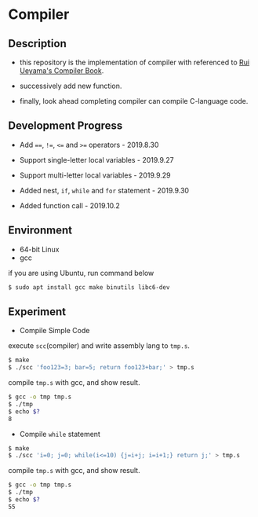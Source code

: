 # Compiler

## Description

- this repository is the implementation of compiler with referenced to [Rui Ueyama's Compiler Book](https://www.sigbus.info/compilerbook).

- successively add new function.

- finally, look ahead completing compiler can compile C-language code.

## Development Progress

- Add `==`, `!=`, `<=` and `>=` operators - 2019.8.30

- Support single-letter local variables - 2019.9.27

- Support multi-letter local variables - 2019.9.29

- Added nest, `if`, `while` and `for` statement - 2019.9.30

- Added function call - 2019.10.2

## Environment 

- 64-bit Linux
- gcc

if you are using Ubuntu, run command below

```bash
$ sudo apt install gcc make binutils libc6-dev
```

## Experiment

- Compile Simple Code

execute `scc`(compiler) and write assembly lang to `tmp.s`.

```bash
$ make
$ ./scc 'foo123=3; bar=5; return foo123+bar;' > tmp.s
```

compile `tmp.s` with gcc, and show result.

```bash
$ gcc -o tmp tmp.s
$ ./tmp
$ echo $?
8
```

- Compile `while` statement

```bash
$ make
$ ./scc 'i=0; j=0; while(i<=10) {j=i+j; i=i+1;} return j;' > tmp.s
```

compile `tmp.s` with gcc, and show result.

```bash
$ gcc -o tmp tmp.s
$ ./tmp
$ echo $?
55
```

